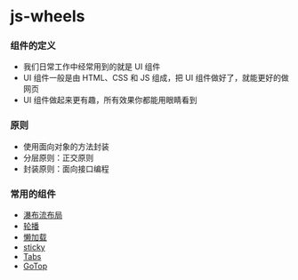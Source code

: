 # js-wheels
### 组件的定义
- 我们日常工作中经常用到的就是 UI 组件
- UI 组件一般是由 HTML、CSS 和 JS 组成，把 UI 组件做好了，就能更好的做网页
- UI 组件做起来更有趣，所有效果你都能用眼睛看到
### 原则
- 使用面向对象的方法封装
- 分层原则：正交原则
- 封装原则：面向接口编程
### 常用的组件
- [瀑布流布局](https://chenleoxx.github.io/js-wheels/waterfall/waterfall.html)
- [轮播](https://chenleoxx.github.io/js-wheels/carousel/carousel.html)
- [懒加载](https://chenleoxx.github.io/js-wheels/lazyload/lazyload.html)
- [sticky](https://chenleoxx.github.io/js-wheels/sticky/sticky.html)
- [Tabs](https://chenleoxx.github.io/js-wheels/Tabs/Tabs.html)
- [GoTop](https://chenleoxx.github.io/js-wheels/gotop/gotop.html)